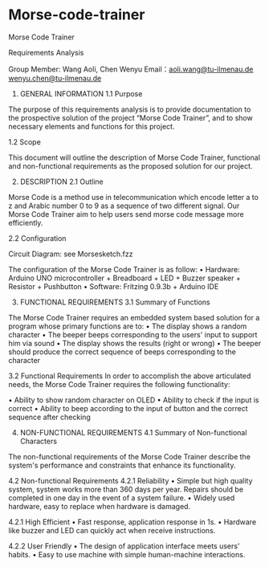 # Morse-code-trainer


Morse Code Trainer

Requirements Analysis

Group Member:   Wang Aoli, Chen Wenyu
Email：aoli.wang@tu-ilmenau.de
       wenyu.chen@tu-ilmenau.de

 
1. GENERAL INFORMATION
1.1	Purpose

The purpose of this requirements analysis is to provide documentation to the prospective solution of the project “Morse Code Trainer”, and to show necessary elements and functions for this project.

1.2	Scope

This document will outline the description of Morse Code Trainer, functional and non-functional requirements as the proposed solution for our project.

2. DESCRIPTION
2.1	Outline

Morse Code is a method use in telecommunication which encode letter a to z and Arabic number 0 to 9 as a sequence of two different signal. Our Morse Code Trainer aim to help users send morse code message more efficiently.

2.2	Configuration
 
Circuit Diagram: see Morsesketch.fzz

The configuration of the Morse Code Trainer is as follow:
•	Hardware: Arduino UNO microcontroller + Breadboard + LED + Buzzer speaker + Resistor + Pushbutton
•	Software: Fritzing 0.9.3b + Arduino IDE

3. FUNCTIONAL REQUIREMENTS 
3.1	Summary of Functions

The Morse Code Trainer requires an embedded system based solution for a program whose primary functions are to:
•	The display shows a random character
•	The beeper beeps corresponding to the users' input to support him via sound
•	The display shows the results (right or wrong)
•	The beeper should produce the correct sequence of beeps corresponding to the character

3.2	Functional Requirements
In order to accomplish the above articulated needs, the Morse Code Trainer requires the following functionality:
 
•	Ability to show random character on OLED
•	Ability to check if the input is correct
•	Ability to beep according to the input of button and the correct sequence after checking
 
4. NON-FUNCTIONAL REQUIREMENTS
4.1	Summary of Non-functional Characters

The non-functional requirements of the Morse Code Trainer describe the system's performance and constraints that enhance its functionality.

4.2	Non-functional Requirements
4.2.1	Reliability
•	Simple but high quality system, system works more than 360 days per year. Repairs should be completed in one day in the event of a system failure.
•	Widely used hardware, easy to replace when hardware is damaged.

4.2.1	High Efficient
•	Fast response, application response in 1s. 
•	Hardware like buzzer and LED can quickly act when receive instructions.
 
4.2.2 	User Friendly 
•	The design of application interface meets users’ habits.
•	Easy to use machine with simple human-machine interactions. 



